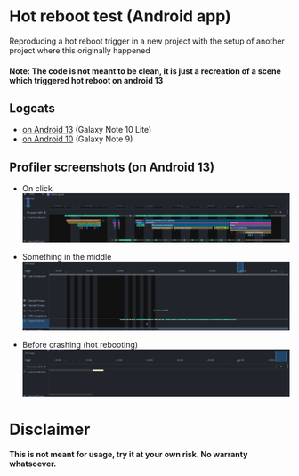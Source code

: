 # Hot reboot test (Android app)
Reproducing a hot reboot trigger in a new project with the setup of another project where this originally happened
#### Note: The code is not meant to be clean, it is just a recreation of a scene which triggered hot reboot on android 13 

## Logcats
- [on Android 13](logcat33.md) (Galaxy Note 10 Lite)
- [on Android 10](logcat29.md) (Galaxy Note 9)

## Profiler screenshots (on Android 13)
- On click
![on click](Screenshots/onClick.png)

- Something in the middle
![other in the middle](Screenshots/otherMiddle.png)

- Before crashing (hot rebooting)
![before ending](Screenshots/beforeReboot.png)

# Disclaimer
**This is not meant for usage, try it at your own risk. No warranty whatsoever.**